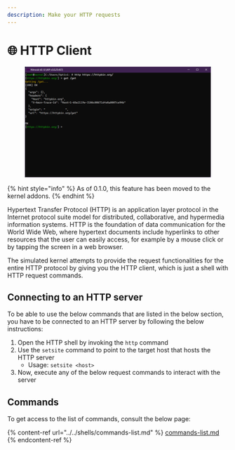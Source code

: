 ```yaml
---
description: Make your HTTP requests
---
```


# 🌐 HTTP Client

<figure><img src="../../../../.gitbook/assets/006-http.png" alt=""><figcaption></figcaption></figure>

{% hint style="info" %}
As of 0.1.0, this feature has been moved to the kernel addons.
{% endhint %}

Hypertext Transfer Protocol (HTTP) is an application layer protocol in the Internet protocol suite model for distributed, collaborative, and hypermedia information systems. HTTP is the foundation of data communication for the World Wide Web, where hypertext documents include hyperlinks to other resources that the user can easily access, for example by a mouse click or by tapping the screen in a web browser.

The simulated kernel attempts to provide the request functionalities for the entire HTTP protocol by giving you the HTTP client, which is just a shell with HTTP request commands.

## Connecting to an HTTP server

To be able to use the below commands that are listed in the below section, you have to be connected to an HTTP server by following the below instructions:

1. Open the HTTP shell by invoking the `http` command
2. Use the `setsite` command to point to the target host that hosts the HTTP server
   * Usage: `setsite <host>`
3. Now, execute any of the below request commands to interact with the server

## Commands

To get access to the list of commands, consult the below page:

{% content-ref url="../../shells/commands-list.md" %}
[commands-list.md](../../shells/commands-list.md)
{% endcontent-ref %}
